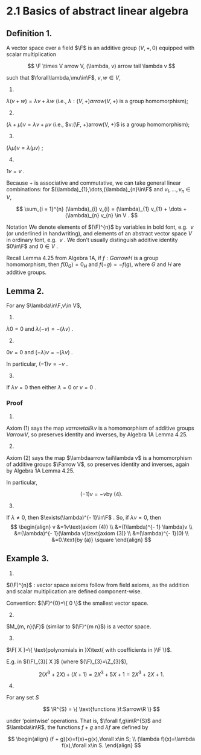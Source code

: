 # 2.1 Basics of abstract linear algebra

## Definition 1.  
A vector space over a field $\F$ is an additive group $(V, +, 0)$ equipped with scalar multiplication

$$
\F \times V arrow V, (\lambda, v) arrow tail \lambda v
$$

such that $\forall\lambda,\mu\in\F$, $v,w\in V$,

1.

$\lambda(v + w)=\lambda v+\lambda w$ (i.e., $\lambda:(V, +)arrow(V, +)$ is a group homomorphism);

2.

$(\lambda + \mu)v=\lambda v+\mu v$ (i.e., $v:(\F, +)arrow(V, +)$ is a group homomorphism);

3.

$(\lambda \mu)v=\lambda(\mu v)$ ;

4.

$1v=v$ .

Because $+$ is associative and commutative, we can take general linear combinations: for $(\lambda)_{1},\dots,(\lambda)_{n}\in\F$ and $v_{1},\dots,v_{n}\in V$,

$$
\sum_{i = 1}^{n} (\lambda)_{i} v_{i} = (\lambda)_{1} v_{1} + \dots  + (\lambda)_{n} v_{n} \in V .
$$

Notation We denote elements of $(\F)^{n}$ by variables in bold font, e.g.  $v$ (or underlined in handwriting), and elements of an abstract vector space $V$ in ordinary font, e.g.  $v$ . We don’t usually distinguish additive identity $0\in\F$ and $0\in V$ .  

Recall Lemma 4.25 from Algebra 1A, if $f:Garrow H$ is a group homomorphism, then $f(0_{G})=0_{H}$ and $f(- g)=-f(g)$, where $G$ and $H$ are additive groups.

## Lemma 2.  
For any $\lambda\in\F,v\in V$,

1.

$\lambda 0=0$ and $\lambda(- v)=-(\lambda v)$ .

2.

$0v=0$ and $(- \lambda)v=-(\lambda v)$ .

In particular, $(- 1)v=-v$ .

3.

If $\lambda v=0$ then either $\lambda=0$ or $v=0$ .

### Proof

1.

Axiom (1) says the map $varrow tail\lambda v$ is a homomorphism of additive groups $Varrow V$, so preserves identity and inverses, by Algebra 1A Lemma 4.25.

2.

Axiom (2) says the map $\lambdaarrow tail\lambda v$ is a homomorphism of additive groups $\Farrow V$, so preserves identity and inverses, again by Algebra 1A Lemma 4.25.

In particular,

$$
(- 1) v = - v \text{by (4)} .
$$

3.

If $\lambda\neq 0$, then $\exists(\lambda)^{- 1}\in\F$ . So, if $\lambda v=0$, then 
$$
\begin{align}
v &=1v\text{axiom (4)} \\ &=((\lambda)^{- 1} \lambda)v \\ &=(\lambda)^{- 1}(\lambda v)\text{axiom (3)} \\ &=(\lambda)^{- 1}(0) \\ &=0.\text{by (a)} \square
\end{align}
$$

## Example 3.  

1.

$(\F)^{n}$ : vector space axioms follow from field axioms, as the addition and scalar multiplication are defined component-wise.

Convention: $(\F)^{0}=\{ 0 \}$ the smallest vector space.

2.

$M_{m, n}(\F)$ (similar to $(\F)^{m n}$) is a vector space.

3.

$\F[ X ]=\{ \text{polynomials in  }X\text{ with coefficients in  }\F \}$.

E.g. in $(\F)_{3}[ X ]$ (where $(\F)_{3}=\Z_{3}$),

$$
2 (X^{3} + 2 X) + (X + 1) = 2 X^{3} + 5 X + 1 = 2 X^{3} + 2 X + 1 .
$$

4.

For any set $S$

$$
\R^{S} = \{ \text{functions  }f:Sarrow\R \}
$$

under ‘pointwise’ operations. That is, $\forall f,g\in\R^{S}$ and $\lambda\in\R$, the functions $f+g$ and $\lambda f$ are defined by

$$
\begin{align}
 (f + g)(x)=f(x)+g(x),\forall x\in S;  \\ (\lambda f)(x)=\lambda f(x),\forall x\in S. 
\end{align}
$$
